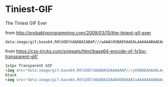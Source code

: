 # Tiniest-GIF
The Tiniest GIF Ever

from http://probablyprogramming.com/2009/03/15/the-tiniest-gif-ever
```
data:image/gif;base64,R0lGODlhAQABAIABAP///wAAACH5BAEKAAEALAAAAAABAAEAAAICTAEAOw==
```

from https://css-tricks.com/snippets/html/base64-encode-of-1x1px-transparent-gif/
```HTML
1x1px Transparent GIF
<img src="data:image/gif;base64,R0lGODlhAQABAIAAAAAAAP///yH5BAEAAAAALAAAAAABAAEAAAIBRAA7">
black
<img src="data:image/gif;base64,R0lGODlhAQABAIAAAAUEBAAAACwAAAAAAQABAAACAkQBADs=">
```
